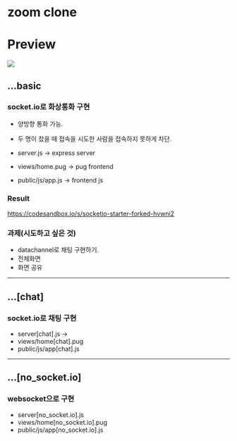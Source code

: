 # zoom clone

# Preview
<img src="https://user-images.githubusercontent.com/97646713/210237215-bd21bbf0-be00-43ea-ba06-c11b8d62e409.jpg">

## ...basic

### socket.io로 화상통화 구현

- 양방향 통화 가능.
- 두 명이 찼을 때 접속을 시도한 사람을 접속하지 못하게 차단.

- server.js -> express server
- views/home.pug -> pug frontend
- public/js/app.js -> frontend js

### Result

https://codesandbox.io/s/socketio-starter-forked-hvwni2

### 과제(시도하고 싶은 것)

- datachannel로 채팅 구현하기.
- 전체화면
- 화면 공유

---

## ...[chat]

### socket.io로 채팅 구현

- server[chat].js ->
- views/home[chat].pug
- public/js/app[chat].js

---

## ...[no_socket.io]

### websocket으로 구현

- server[no_socket.io].js
- views/home[no_socket.io].pug
- public/js/app[no_socket.io].js
